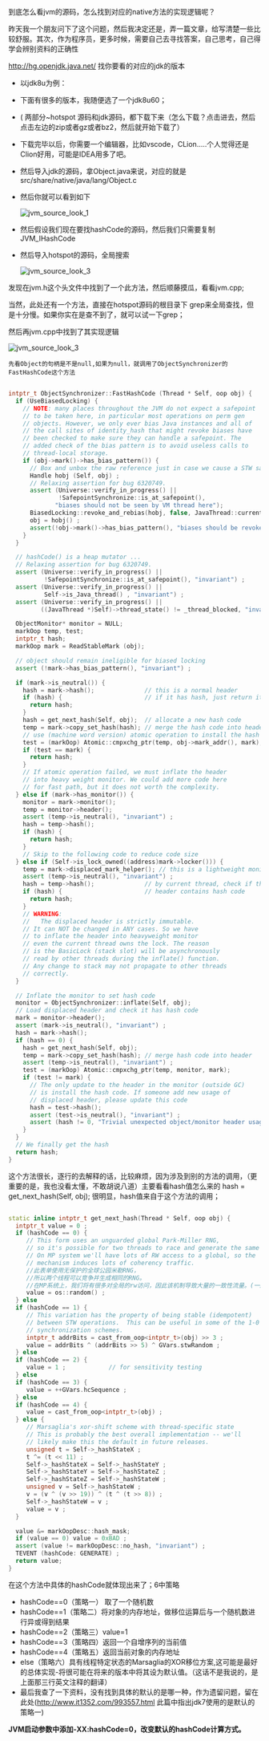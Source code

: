 到底怎么看jvm的源码，怎么找到对应的native方法的实现逻辑呢？

昨天我一个朋友问下了这个问题，然后我决定还是，弄一篇文章，给写清楚一些比较舒服。其次，作为程序员，更多时候，需要自己去寻找答案，自己思考，自己得学会辨别资料的正确性

<http://hg.openjdk.java.net/> 找你要看的对应的jdk的版本

* 以jdk8u为例：

* 下面有很多的版本，我随便选了一个jdk8u60；

* ( 两部分~hotspot 源码和jdk源码，都下载下来（怎么下载？点击进去，然后点击左边的zip或者gz或者bz2，然后就开始下载了）

* 下载完毕以后，你需要一个编辑器，比如vscode，CLion.....个人觉得还是Clion好用，可能是IDEA用多了吧。

* 然后导入jdk的源码，拿Object.java来说，对应的就是src/share/native/java/lang/Object.c

* 然后你就可以看到如下

  ![jvm_source_look_1](/Users/jzue/Desktop/blog_file/jvm_source_look_1.png)

* 然后假设我们现在要找hashCode的源码，然后我们只需要复制JVM_IHashCode

* 然后导入hotspot的源码，全局搜索

  ![jvm_source_look_3](/Users/jzue/Desktop/blog_file/jvm_source_look_3.png)

发现在jvm.h这个头文件中找到了一个此方法，然后顺藤摸瓜，看看jvm.cpp;

当然，此处还有一个方法，直接在hotspot源码的根目录下 grep来全局查找，但是十分慢。如果你实在是查不到了，就可以试一下grep；

然后再jvm.cpp中找到了其实现逻辑

![jvm_source_look_3](/Users/jzue/Desktop/blog_file/jvm_source_look_3.png)

```
先看Object的句柄是不是null,如果为null，就调用了ObjectSynchronizer的FastHashCode这个方法
```

```c++

intptr_t ObjectSynchronizer::FastHashCode (Thread * Self, oop obj) {
  if (UseBiasedLocking) {
    // NOTE: many places throughout the JVM do not expect a safepoint
    // to be taken here, in particular most operations on perm gen
    // objects. However, we only ever bias Java instances and all of
    // the call sites of identity_hash that might revoke biases have
    // been checked to make sure they can handle a safepoint. The
    // added check of the bias pattern is to avoid useless calls to
    // thread-local storage.
    if (obj->mark()->has_bias_pattern()) {
      // Box and unbox the raw reference just in case we cause a STW safepoint.
      Handle hobj (Self, obj) ;
      // Relaxing assertion for bug 6320749.
      assert (Universe::verify_in_progress() ||
              !SafepointSynchronize::is_at_safepoint(),
             "biases should not be seen by VM thread here");
      BiasedLocking::revoke_and_rebias(hobj, false, JavaThread::current());
      obj = hobj() ;
      assert(!obj->mark()->has_bias_pattern(), "biases should be revoked by now");
    }
  }

  // hashCode() is a heap mutator ...
  // Relaxing assertion for bug 6320749.
  assert (Universe::verify_in_progress() ||
          !SafepointSynchronize::is_at_safepoint(), "invariant") ;
  assert (Universe::verify_in_progress() ||
          Self->is_Java_thread() , "invariant") ;
  assert (Universe::verify_in_progress() ||
         ((JavaThread *)Self)->thread_state() != _thread_blocked, "invariant") ;

  ObjectMonitor* monitor = NULL;
  markOop temp, test;
  intptr_t hash;
  markOop mark = ReadStableMark (obj);

  // object should remain ineligible for biased locking
  assert (!mark->has_bias_pattern(), "invariant") ;

  if (mark->is_neutral()) {
    hash = mark->hash();              // this is a normal header
    if (hash) {                       // if it has hash, just return it
      return hash;
    }
    hash = get_next_hash(Self, obj);  // allocate a new hash code
    temp = mark->copy_set_hash(hash); // merge the hash code into header
    // use (machine word version) atomic operation to install the hash
    test = (markOop) Atomic::cmpxchg_ptr(temp, obj->mark_addr(), mark);
    if (test == mark) {
      return hash;
    }
    // If atomic operation failed, we must inflate the header
    // into heavy weight monitor. We could add more code here
    // for fast path, but it does not worth the complexity.
  } else if (mark->has_monitor()) {
    monitor = mark->monitor();
    temp = monitor->header();
    assert (temp->is_neutral(), "invariant") ;
    hash = temp->hash();
    if (hash) {
      return hash;
    }
    // Skip to the following code to reduce code size
  } else if (Self->is_lock_owned((address)mark->locker())) {
    temp = mark->displaced_mark_helper(); // this is a lightweight monitor owned
    assert (temp->is_neutral(), "invariant") ;
    hash = temp->hash();              // by current thread, check if the displaced
    if (hash) {                       // header contains hash code
      return hash;
    }
    // WARNING:
    //   The displaced header is strictly immutable.
    // It can NOT be changed in ANY cases. So we have
    // to inflate the header into heavyweight monitor
    // even the current thread owns the lock. The reason
    // is the BasicLock (stack slot) will be asynchronously
    // read by other threads during the inflate() function.
    // Any change to stack may not propagate to other threads
    // correctly.
  }

  // Inflate the monitor to set hash code
  monitor = ObjectSynchronizer::inflate(Self, obj);
  // Load displaced header and check it has hash code
  mark = monitor->header();
  assert (mark->is_neutral(), "invariant") ;
  hash = mark->hash();
  if (hash == 0) {
    hash = get_next_hash(Self, obj);
    temp = mark->copy_set_hash(hash); // merge hash code into header
    assert (temp->is_neutral(), "invariant") ;
    test = (markOop) Atomic::cmpxchg_ptr(temp, monitor, mark);
    if (test != mark) {
      // The only update to the header in the monitor (outside GC)
      // is install the hash code. If someone add new usage of
      // displaced header, please update this code
      hash = test->hash();
      assert (test->is_neutral(), "invariant") ;
      assert (hash != 0, "Trivial unexpected object/monitor header usage.");
    }
  }
  // We finally get the hash
  return hash;
}


```

这个方法很长，逐行的去解释的话，比较麻烦，因为涉及到别的方法的调用，（更重要的是，我也没看太懂，不敢胡说八道）主要看看hash值怎么来的    hash = get_next_hash(Self, obj);  很明显，hash值来自于这个方法的调用；

```c++

static inline intptr_t get_next_hash(Thread * Self, oop obj) {
  intptr_t value = 0 ;
  if (hashCode == 0) {
     // This form uses an unguarded global Park-Miller RNG,
     // so it's possible for two threads to race and generate the same RNG.
     // On MP system we'll have lots of RW access to a global, so the
     // mechanism induces lots of coherency traffic.
     //此表单使用无保护的全球公园米勒RNG，
	 //所以两个线程可以竞争并生成相同的RNG。
	 //在MP系统上，我们将有很多对全局的rw访问，因此该机制导致大量的一致性流量。(一致性流量来自于百度翻译，我也不知道怎么翻译coherency traffic)
     value = os::random() ;
  } else
  if (hashCode == 1) {
     // This variation has the property of being stable (idempotent)
     // between STW operations.  This can be useful in some of the 1-0
     // synchronization schemes.
     intptr_t addrBits = cast_from_oop<intptr_t>(obj) >> 3 ;
     value = addrBits ^ (addrBits >> 5) ^ GVars.stwRandom ;
  } else
  if (hashCode == 2) {
     value = 1 ;            // for sensitivity testing
  } else
  if (hashCode == 3) {
     value = ++GVars.hcSequence ;
  } else
  if (hashCode == 4) {
     value = cast_from_oop<intptr_t>(obj) ;
  } else {
     // Marsaglia's xor-shift scheme with thread-specific state
     // This is probably the best overall implementation -- we'll
     // likely make this the default in future releases.
     unsigned t = Self->_hashStateX ;
     t ^= (t << 11) ;
     Self->_hashStateX = Self->_hashStateY ;
     Self->_hashStateY = Self->_hashStateZ ;
     Self->_hashStateZ = Self->_hashStateW ;
     unsigned v = Self->_hashStateW ;
     v = (v ^ (v >> 19)) ^ (t ^ (t >> 8)) ;
     Self->_hashStateW = v ;
     value = v ;
  }

  value &= markOopDesc::hash_mask;
  if (value == 0) value = 0xBAD ;
  assert (value != markOopDesc::no_hash, "invariant") ;
  TEVENT (hashCode: GENERATE) ;
  return value;
}
```

在这个方法中具体的hashCode就体现出来了；6中策略

* hashCode==0（策略一）  取了一个随机数
* hashCode==1（策略二）将对象的内存地址，做移位运算后与一个随机数进行异或得到结果
* hashCode==2（策略三）value=1
* hashCode==3（策略四）返回一个自增序列的当前值
* hashCode==4（策略五）返回当前对象的内存地址
* else（策略六）具有线程特定状态的Marsaglia的XOR移位方案,这可能是最好的总体实现-将很可能在将来的版本中将其设为默认值。（这话不是我说的，是上面那三行英文注释的翻译）
* 最后我查了一下资料，没有找到具体的默认的是哪一种，作为遗留问题，留在此处(<http://www.it1352.com/993557.html> 此篇中指出jdk7使用的是默认的策略一)

**JVM启动参数中添加-XX:hashCode=0，改变默认的hashCode计算方式。**